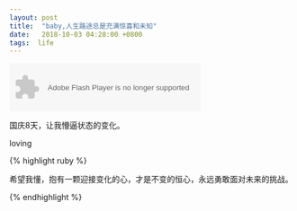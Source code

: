 ```yaml
---
layout: post
title:  "baby,人生路途总是充满惊喜和未知"
date:   2018-10-03 04:28:00 +0800
tags:  life 
---
```


<object width="340" height="86" data="http://music.163.com/style/swf/widget.swf?
sid=1234572&type=2&auto=1&width=320&height=66" 
type="application/x-shockwave-flash">
</object> 

国庆8天，让我懵逼状态的变化。


loving


{% highlight ruby %}

 希望我懂，抱有一颗迎接变化的心，才是不变的恒心，永远勇敢面对未来的挑战。

{% endhighlight %}

